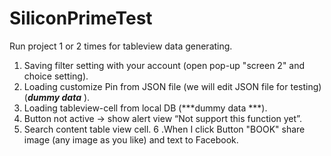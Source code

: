 SiliconPrimeTest
================

Run project 1 or 2  times for tableview data generating.

1. Saving filter setting with your account (open pop-up "screen 2" and choice setting).
2. Loading customize Pin from JSON file (we will edit JSON file for testing) (***dummy data*** ).
3. Loading tableview-cell from local DB (***dummy data ***).
4. Button not active -> show alert view “Not support this function yet”.
5. Search content table view cell.
6 .When I click Button "BOOK" share image (any image as you like) and text to Facebook.
